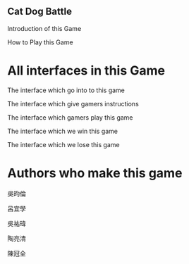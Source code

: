 ## Cat Dog Battle  
  
  

Introduction of this Game  
  
  
  
How to Play this Game  
  
  
  
  
# All interfaces in this Game  
  
 
The interface which go into to this game  
  
  
  
The interface which give gamers instructions  


  
The interface which gamers play this game  
  
  
  
The interface which we win this game  
  
  
  
The interface which we lose this game  
  
  
# Authors who make this game  
 
吳昀倫  

呂宜學  

吳祐瑋  
  
陶亮清

陳冠全  
  
  
  

